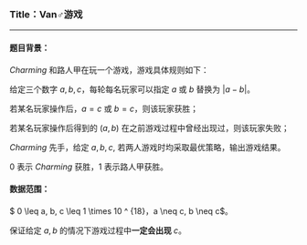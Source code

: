 ### Title：Van♂游戏

-----

#### 题目背景：

$Charming$ 和路人甲在玩一个游戏，游戏具体规则如下：

给定三个数字 $a, b, c$，每轮每名玩家可以指定 $a$ 或 $b$ 替换为 $|a - b|$。

若某名玩家操作后，$a = c$ 或 $b = c$，则该玩家获胜；

若某名玩家操作后得到的 $(a, b)$ 在之前游戏过程中曾经出现过，则该玩家失败；

$Charming$ 先手，给定 $a, b, c$, 若两人游戏时均采取最优策略，输出游戏结果。

$0$ 表示 $Charming$ 获胜，$1$ 表示路人甲获胜。

#### 数据范围：

$ 0 \leq a, b, c \leq 1 \times 10 ^ {18}，a \neq c, b \neq c$。

保证给定 $a, b$ 的情况下游戏过程中**一定会出现** $c$。